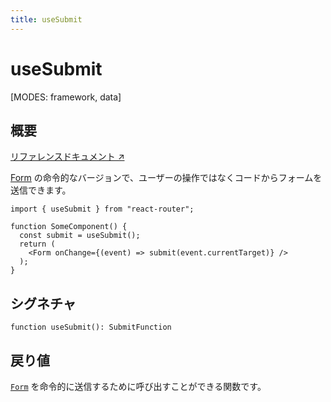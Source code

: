 ```yaml
---
title: useSubmit
---
```


# useSubmit

<!--
⚠️ ⚠️ IMPORTANT ⚠️ ⚠️

Thank you for helping improve our documentation!

This file is auto-generated from the JSDoc comments in the source
code, so please edit the JSDoc comments in the file below and this
file will be re-generated once those changes are merged.

https://github.com/remix-run/react-router/blob/main/packages/react-router/lib/dom/lib.tsx
-->

[MODES: framework, data]

## 概要

[リファレンスドキュメント ↗](https://api.reactrouter.com/v7/functions/react_router.useSubmit.html)

[Form](../components/Form) の命令的なバージョンで、ユーザーの操作ではなくコードからフォームを送信できます。

```tsx
import { useSubmit } from "react-router";

function SomeComponent() {
  const submit = useSubmit();
  return (
    <Form onChange={(event) => submit(event.currentTarget)} />
  );
}
```

## シグネチャ

```tsx
function useSubmit(): SubmitFunction
```

## 戻り値

[`Form`](../components/Form) を命令的に送信するために呼び出すことができる関数です。